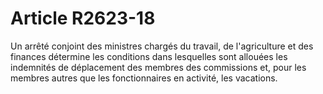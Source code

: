 # Article R2623-18

  
Un arrêté conjoint des ministres chargés du travail, de l'agriculture et des finances détermine les conditions dans lesquelles sont allouées les indemnités de déplacement des membres des commissions et, pour les membres autres que les fonctionnaires en activité, les vacations.